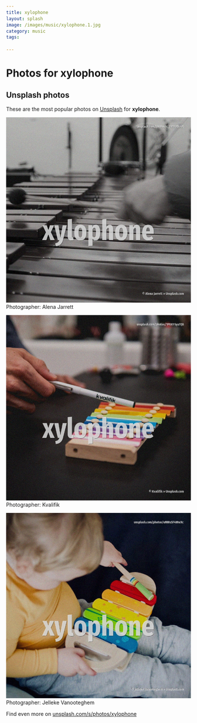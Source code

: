 ```yaml
---
title: xylophone
layout: splash
image: /images/music/xylophone.1.jpg
category: music
tags:

---
```

# Photos for xylophone
 
## Unsplash photos
These are the most popular photos on [Unsplash](https://unsplash.com) for **xylophone**.
 
![xylophone](/images/music/xylophone.1.jpg)
Photographer:  Alena Jarrett
 
![xylophone](/images/music/xylophone.2.jpg)
Photographer:  Kvalifik
 
![xylophone](/images/music/xylophone.3.jpg)
Photographer:  Jelleke Vanooteghem
 
Find even more on [unsplash.com/s/photos/xylophone](https://unsplash.com/s/photos/xylophone)
 
